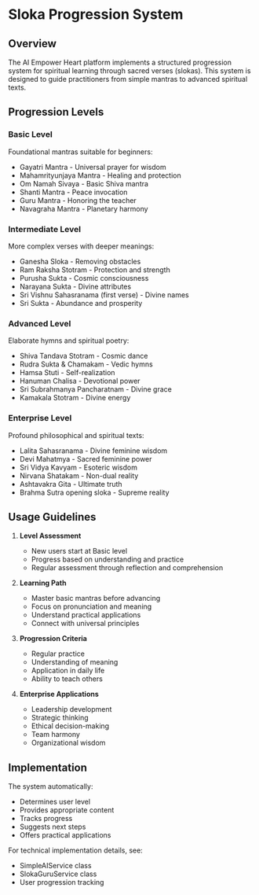 # Sloka Progression System

## Overview
The AI Empower Heart platform implements a structured progression system for spiritual learning through sacred verses (slokas). This system is designed to guide practitioners from simple mantras to advanced spiritual texts.

## Progression Levels

### Basic Level
Foundational mantras suitable for beginners:
- Gayatri Mantra - Universal prayer for wisdom
- Mahamrityunjaya Mantra - Healing and protection
- Om Namah Sivaya - Basic Shiva mantra
- Shanti Mantra - Peace invocation
- Guru Mantra - Honoring the teacher
- Navagraha Mantra - Planetary harmony

### Intermediate Level
More complex verses with deeper meanings:
- Ganesha Sloka - Removing obstacles
- Ram Raksha Stotram - Protection and strength
- Purusha Sukta - Cosmic consciousness
- Narayana Sukta - Divine attributes
- Sri Vishnu Sahasranama (first verse) - Divine names
- Sri Sukta - Abundance and prosperity

### Advanced Level
Elaborate hymns and spiritual poetry:
- Shiva Tandava Stotram - Cosmic dance
- Rudra Sukta & Chamakam - Vedic hymns
- Hamsa Stuti - Self-realization
- Hanuman Chalisa - Devotional power
- Sri Subrahmanya Pancharatnam - Divine grace
- Kamakala Stotram - Divine energy

### Enterprise Level
Profound philosophical and spiritual texts:
- Lalita Sahasranama - Divine feminine wisdom
- Devi Mahatmya - Sacred feminine power
- Sri Vidya Kavyam - Esoteric wisdom
- Nirvana Shatakam - Non-dual reality
- Ashtavakra Gita - Ultimate truth
- Brahma Sutra opening sloka - Supreme reality

## Usage Guidelines

1. **Level Assessment**
   - New users start at Basic level
   - Progress based on understanding and practice
   - Regular assessment through reflection and comprehension

2. **Learning Path**
   - Master basic mantras before advancing
   - Focus on pronunciation and meaning
   - Understand practical applications
   - Connect with universal principles

3. **Progression Criteria**
   - Regular practice
   - Understanding of meaning
   - Application in daily life
   - Ability to teach others

4. **Enterprise Applications**
   - Leadership development
   - Strategic thinking
   - Ethical decision-making
   - Team harmony
   - Organizational wisdom

## Implementation

The system automatically:
- Determines user level
- Provides appropriate content
- Tracks progress
- Suggests next steps
- Offers practical applications

For technical implementation details, see:
- SimpleAIService class
- SlokaGuruService class
- User progression tracking
